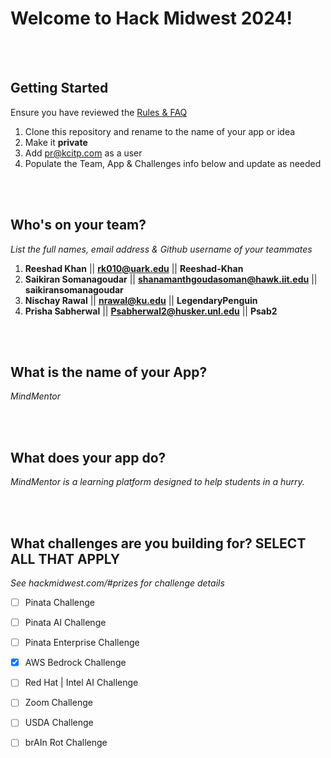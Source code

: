 # Welcome to Hack Midwest 2024!
<br /><br />


## Getting Started
Ensure you have reviewed the [Rules & FAQ](https://hackmidwest.com/#faq)
1. Clone this repository and rename to the name of your app or idea
2. Make it **private**
3. Add pr@kcitp.com as a user
4. Populate the Team, App & Challenges info below and update as needed

<br /><br />

## Who's on your team?
*List the full names,  email address & Github username of your teammates*

1. **Reeshad Khan**  || **rk010@uark.edu** || **Reeshad-Khan**
2. **Saikiran Somanagoudar** || **shanamanthgoudasoman@hawk.iit.edu** || **saikiransomanagoudar**
3. **Nischay Rawal** || **nrawal@ku.edu** || **LegendaryPenguin**
4. **Prisha Sabherwal** || **Psabherwal2@husker.unl.edu** || **Psab2**

<br /><br />


## What is the name of your App?
*MindMentor*

<br /><br />
## What does your app do?
*MindMentor is a learning platform designed to help students in a hurry.*

<br /><br />


## What challenges are you building for? SELECT ALL THAT APPLY
*See hackmidwest.com/#prizes for challenge details*
- [ ]  Pinata Challenge
- [ ]  Pinata AI Challenge
- [ ]  Pinata Enterprise Challenge
- [X]  AWS Bedrock Challenge
- [ ]  Red Hat | Intel AI Challenge
- [ ]  Zoom Challenge
- [ ]  USDA Challenge
- [ ]  brAIn Rot Challenge


<br /><br />
